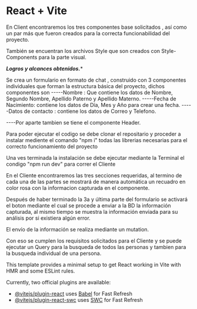 # React + Vite

En Client encontraremos los tres componentes base solicitados , así como un par más que fueron creados para la correcta funcionabilidad del proyecto.

También se encuentran los archivos Style que son creados con Style-Components  para la parte visual.

*******Logros y alcances obtenidos.********

Se crea un formulario en formato de chat , construido con  3 componentes individuales que forman la estructura básica del proyecto, 
dichos componentes son
-----Nombre : Que contiene los datos de Nombre, Segundo Nombre, Apellido Paterno y Apellido Materno.
-----Fecha de Nacimiento: contiene los datos de Día, Mes y Año para crear una fecha.
-----Datos de contacto : contiene los datos  de Correo y Telefono.

----Por aparte tambien se tiene el componente Header.

Para poder ejecutar el codigo se debe clonar el repositario y proceder a instalar mediente el comando "npm i" todas las librerias  necesarias para el  correcto funcionamiento del proyecto

Una ves terminada la instalación se debe ejecutar mediante la Terminal el condigo "npm run dev" para correr el Cliente

En el Cliente encontraremos las tres secciones requeridas, al termino de cada una de las partes se mostrará de manera automática un recuadro en color rosa con la informacion capturada en el componente.

Después de haber terminado la 3a y última parte del formulario se activará el boton mediante el cual se procede a enviar a la BD la información capturada, al mismo tiempo se muestra la información enviada para su análisis por si existiera algún error.

El envío de la información se realiza mediante un mutation.

Con eso se cumplen los requisitos solicitados para el Cliente y se puede ejecutar un Query para la busqueda de todos las personas y tambien para la busqueda individual de una persona. 




This template provides a minimal setup to get React working in Vite with HMR and some ESLint rules.

Currently, two official plugins are available:

- [@vitejs/plugin-react](https://github.com/vitejs/vite-plugin-react/blob/main/packages/plugin-react/README.md) uses [Babel](https://babeljs.io/) for Fast Refresh
- [@vitejs/plugin-react-swc](https://github.com/vitejs/vite-plugin-react-swc) uses [SWC](https://swc.rs/) for Fast Refresh
